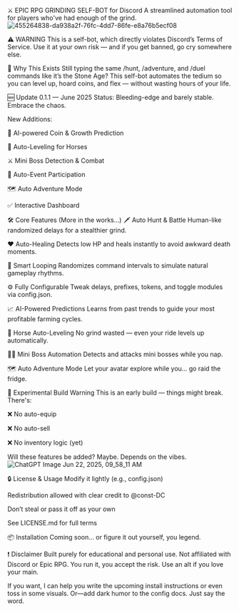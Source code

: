 ⚔️ EPIC RPG GRINDING SELF-BOT for Discord
A streamlined automation tool for players who've had enough of the grind.
![455264838-da938a2f-76fc-4dd7-86fe-e8a76b5ecf08](https://github.com/user-attachments/assets/eb091168-45ff-4c71-8280-01aa07d8a5b2)

⚠️ WARNING
This is a self-bot, which directly violates Discord’s Terms of Service. Use it at your own risk — and if you get banned, go cry somewhere else.

🤖 Why This Exists
Still typing the same /hunt, /adventure, and /duel commands like it’s the Stone Age? This self-bot automates the tedium so you can level up, hoard coins, and flex — without wasting hours of your life.

🆕 Update 0.1.1 — June 2025
Status: Bleeding-edge and barely stable. Embrace the chaos.

New Additions:

🧠 AI-powered Coin & Growth Prediction

🐎 Auto-Leveling for Horses

⚔️ Mini Boss Detection & Combat

🎉 Auto-Event Participation

🗺️ Auto Adventure Mode

✅ Interactive Dashboard

🛠️ Core Features (More in the works…)
🗡️ Auto Hunt & Battle Human-like randomized delays for a stealthier grind.

❤️ Auto-Healing Detects low HP and heals instantly to avoid awkward death moments.

🔁 Smart Looping Randomizes command intervals to simulate natural gameplay rhythms.

⚙️ Fully Configurable Tweak delays, prefixes, tokens, and toggle modules via config.json.

📈 AI-Powered Predictions Learns from past trends to guide your most profitable farming cycles.

🐴 Horse Auto-Leveling No grind wasted — even your ride levels up automatically.

🧟‍♂️ Mini Boss Automation Detects and attacks mini bosses while you nap.

🗺️ Auto Adventure Mode Let your avatar explore while you… go raid the fridge.

🧪 Experimental Build Warning
This is an early build — things might break. There's:

❌ No auto-equip

❌ No auto-sell

❌ No inventory logic (yet)

Will these features be added? Maybe. Depends on the vibes.
![ChatGPT Image Jun 22, 2025, 09_58_11 AM](https://github.com/user-attachments/assets/b3d7ab86-bed6-4979-bccf-f0e58f792cf1)

🔒 License & Usage
Modify it lightly (e.g., config.json)

Redistribution allowed with clear credit to @const-DC

Don’t steal or pass it off as your own

See LICENSE.md for full terms

📦 Installation
Coming soon… or figure it out yourself, you legend.

❗ Disclaimer
Built purely for educational and personal use. Not affiliated with Discord or Epic RPG. You run it, you accept the risk. Use an alt if you love your main.

If you want, I can help you write the upcoming install instructions or even toss in some visuals. Or—add dark humor to the config docs. Just say the word.
